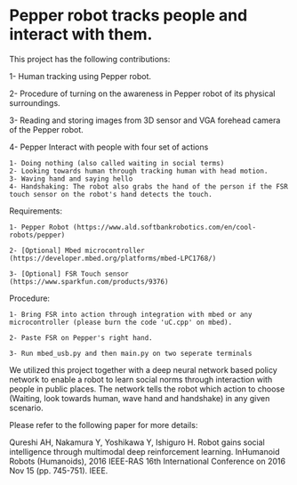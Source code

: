 # Pepper robot tracks people and interact with them.
This project has the following contributions:

1- Human tracking using Pepper robot.

2- Procedure of turning on the awareness in Pepper robot of its physical surroundings.

3- Reading and storing images from 3D sensor and VGA forehead camera of the Pepper robot.

4- Pepper Interact with people with four set of actions
	
	1- Doing nothing (also called waiting in social terms)
	2- Looking towards human through tracking human with head motion.
	3- Waving hand and saying hello 
	4- Handshaking: The robot also grabs the hand of the person if the FSR touch sensor on the robot's hand detects the touch.

Requirements:

	1- Pepper Robot (https://www.ald.softbankrobotics.com/en/cool-robots/pepper)
	
	2- [Optional] Mbed microcontroller (https://developer.mbed.org/platforms/mbed-LPC1768/)
 	
	3- [Optional] FSR Touch sensor (https://www.sparkfun.com/products/9376)

Procedure:

	1- Bring FSR into action through integration with mbed or any microcontroller (please burn the code 'uC.cpp' on mbed).
	
	2- Paste FSR on Pepper's right hand.
	
	3- Run mbed_usb.py and then main.py on two seperate terminals


We utilized this project together with a deep neural network based policy network to enable a robot to learn social norms through interaction with people in public places. The network tells the robot which action to choose (Waiting, look towards human, wave hand and handshake) in any given scenario.

Please refer to the following paper for more details:

Qureshi AH, Nakamura Y, Yoshikawa Y, Ishiguro H. Robot gains social intelligence through multimodal deep reinforcement learning. InHumanoid Robots (Humanoids), 2016 IEEE-RAS 16th International Conference on 2016 Nov 15 (pp. 745-751). IEEE. 
